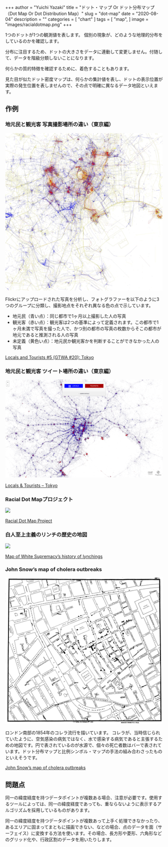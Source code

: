 +++
author = "Yuichi Yazaki"
title = "ドット・マップ Or ドット分布マップ（Dot Map Or Dot Distribution Map）"
slug = "dot-map"
date = "2020-08-04"
description = ""
categories = [
    "chart"
]
tags = [
    "map",
]
image = "images/racialdotmap.png"
+++

1つのドットが1つの観測値を表します。
個別の現象が、どのような地理的分布をしているのかを確認します。

分布に注目するため、ドットの大きさをデータに連動して変更しません。付随して、データを階級分類しないことになります。

何らかの質的特徴を確認するために、着色することもあります。

見た目が似たドット密度マップは、何らかの集計値を表し、ドットの表示位置が実際の発生位置を表しませんので、その点で明確に異なるデータ地図といえます。

<!--more-->

## 作例

### 地元民と観光客 写真撮影場所の違い（東京編）

![](images/4671542165_ae093ddbed_k.jpg)

Flickrにアップロードされた写真を分析し、フォトグラファーを以下のように3つのグループに分類し、撮影地点をそれぞれ異なる色の点で示しています。

- 地元民（青い点）：同じ都市で1ヶ月以上撮影した人の写真
- 観光客（赤い点）：観光客は2つの基準によって定義されます。この都市で1ヶ月未満で写真を撮った人で、かつ別の都市の写真の枚数からそこの都市が地元であると推測される人の写真
- 未定義（黄色い点）：地元民か観光客かを判断することができなかった人の写真

[Locals and Tourists #5 (GTWA #20): Tokyo](https://www.flickr.com/photos/walkingsf/albums/72157624209158632/with/4671542165/)


### 地元民と観光客 ツイート場所の違い（東京編）

![](images/mapbox_twitter-gnip-1.png)

[Locals & Tourists – Tokyo](https://labs.mapbox.com/labs/twitter-gnip/locals/#)


### Racial Dot Mapプロジェクト

![](images/racialdotmap.png)

[Racial Dot Map Project](http://racialdotmap.demographics.coopercenter.org/)



### 白人至上主義のリンチの歴史の地図

![](images/Map-of-White-Supremacy’s-history-of-lynchings-1.png)

[Map of White Supremacy’s history of lynchings](https://plaintalkhistory.com/monroeandflorencework/explore/map1/#3/38/-97.5)



### John Snow’s map of cholera outbreaks

![](images/1_xSgf4BwiLgQ8qXzV10hJBQ.jpeg)

ロンドン南部の1854年のコレラ流行を描いています。
コレラが、当時信じられていたように、空気感染の病気ではなく、水で感染する病気であると主張するための地図です。円で表されているのが水源で、個々の死亡者数はバーで表されています。ドット分布マップと比例シンボル・マップの手法の組み合わさったものといえそうです。

[John Snow’s map of cholera outbreaks](https://www.theguardian.com/news/datablog/2013/mar/15/john-snow-cholera-map)


## 問題点

同一の緯度経度を持つデータポイントが複数ある場合、注意が必要です。使用するツールによっては、同一の緯度経度であっても、重ならないように表示するアルゴリズムを採用しているものがあります。

同一の緯度経度を持つデータポイントが複数あって上手く処理できなかったり、あるエリアに固まってまともに描画できない、などの場合、点のデータを面（サーフェイス）に変換する方法を使います。その場合、長方形や菱形、六角形などのグリッド化や、行政区割のデータを用いたりします。